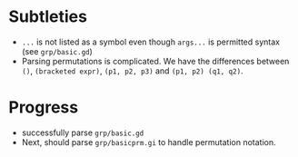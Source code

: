 # Subtleties

- `...` is not listed as a symbol even though `args...` is permitted syntax (see `grp/basic.gd`)
- Parsing permutations is complicated. We have the differences between `()`, `(bracketed expr)`, `(p1, p2, p3)`
  and `(p1, p2) (q1, q2)`.

# Progress
- successfully parse `grp/basic.gd`
- Next, should parse `grp/basicprm.gi` to handle permutation notation.
